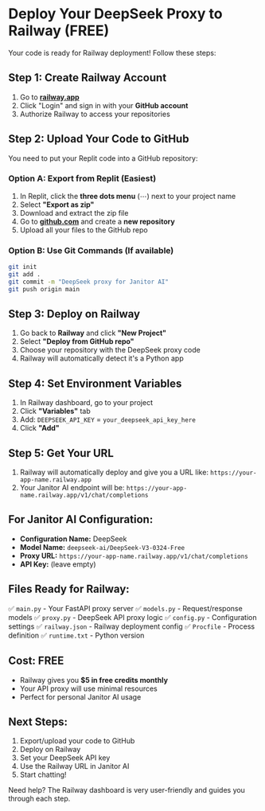 # Deploy Your DeepSeek Proxy to Railway (FREE)

Your code is ready for Railway deployment! Follow these steps:

## Step 1: Create Railway Account
1. Go to **[railway.app](https://railway.app)**
2. Click "Login" and sign in with your **GitHub account**
3. Authorize Railway to access your repositories

## Step 2: Upload Your Code to GitHub
You need to put your Replit code into a GitHub repository:

### Option A: Export from Replit (Easiest)
1. In Replit, click the **three dots menu** (⋯) next to your project name
2. Select **"Export as zip"**
3. Download and extract the zip file
4. Go to **[github.com](https://github.com)** and create a **new repository**
5. Upload all your files to the GitHub repo

### Option B: Use Git Commands (If available)
```bash
git init
git add .
git commit -m "DeepSeek proxy for Janitor AI"
git push origin main
```

## Step 3: Deploy on Railway
1. Go back to **Railway** and click **"New Project"**
2. Select **"Deploy from GitHub repo"**
3. Choose your repository with the DeepSeek proxy code
4. Railway will automatically detect it's a Python app

## Step 4: Set Environment Variables
1. In Railway dashboard, go to your project
2. Click **"Variables"** tab
3. Add: `DEEPSEEK_API_KEY` = `your_deepseek_api_key_here`
4. Click **"Add"**

## Step 5: Get Your URL
1. Railway will automatically deploy and give you a URL like:
   `https://your-app-name.railway.app`
2. Your Janitor AI endpoint will be:
   `https://your-app-name.railway.app/v1/chat/completions`

## For Janitor AI Configuration:
- **Configuration Name:** DeepSeek
- **Model Name:** `deepseek-ai/DeepSeek-V3-0324-Free`
- **Proxy URL:** `https://your-app-name.railway.app/v1/chat/completions`
- **API Key:** (leave empty)

## Files Ready for Railway:
✅ `main.py` - Your FastAPI proxy server
✅ `models.py` - Request/response models
✅ `proxy.py` - DeepSeek API proxy logic
✅ `config.py` - Configuration settings
✅ `railway.json` - Railway deployment config
✅ `Procfile` - Process definition
✅ `runtime.txt` - Python version

## Cost: FREE
- Railway gives you **$5 in free credits monthly**
- Your API proxy will use minimal resources
- Perfect for personal Janitor AI usage

## Next Steps:
1. Export/upload your code to GitHub
2. Deploy on Railway
3. Set your DeepSeek API key
4. Use the Railway URL in Janitor AI
5. Start chatting!

Need help? The Railway dashboard is very user-friendly and guides you through each step.